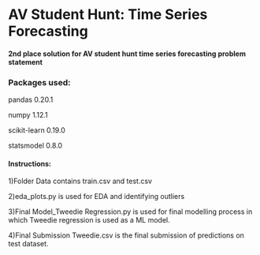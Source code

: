 # AV Student Hunt: Time Series Forecasting

#### 2nd place solution for AV student hunt time series forecasting problem statement

### Packages used:


pandas 0.20.1

numpy 1.12.1

scikit-learn 0.19.0

statsmodel 0.8.0

#### Instructions:


1)Folder Data contains train.csv and test.csv

2)eda_plots.py is used for EDA and identifying outliers

3)Final Model_Tweedie Regression.py is used for final modelling process in which Tweedie regression is used as a ML model.

4)Final Submission Tweedie.csv is the final submission of predictions on test dataset.
